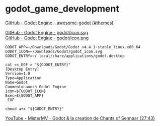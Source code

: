 # godot\_game\_development

[GitHub - Godot Engine - awesome-godot (#themes)](https://github.com/godotengine/awesome-godot#themes)  

[GitHub - Godot Engine - godot/icon.svg](https://github.com/godotengine/godot/blob/master/icon.svg)  
[GitHub - Godot Engine - godot/icon.png](https://github.com/godotengine/godot/blob/master/icon.png)  

```
GODOT_APP=~/Downloads/Godot/Godot_v4.4.1-stable_linux.x86_64
GODOT_ICON=~/Downloads/Godot/godot_icon.svg
GODOT_ENTRY=~/.local/share/applications/godot.desktop

cat <<_EOF > "${GODOT_ENTRY}"
[Desktop Entry]
Version=1.0
Type=Application
Name=Godot
Comment=Launch Godot Engine
Icon=${GODOT_ICON}
Exec=${GODOT_APP}
_EOF

chmod a+x "${GODOT_ENTRY}"
```

[YouTube - MisterMV - Godot & la creation de Chants of Sennaar (27:43)](https://youtu.be/MQfMkOJHHYQ?t=1663)  

